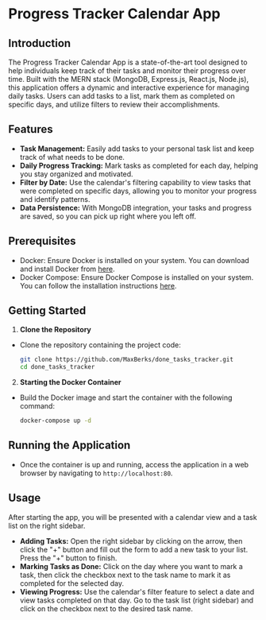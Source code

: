 # Progress Tracker Calendar App

## Introduction

The Progress Tracker Calendar App is a state-of-the-art tool designed to help individuals keep track of their tasks and monitor their progress over time. Built with the MERN stack (MongoDB, Express.js, React.js, Node.js), this application offers a dynamic and interactive experience for managing daily tasks. Users can add tasks to a list, mark them as completed on specific days, and utilize filters to review their accomplishments.

## Features

- **Task Management:** Easily add tasks to your personal task list and keep track of what needs to be done.
- **Daily Progress Tracking:** Mark tasks as completed for each day, helping you stay organized and motivated.
- **Filter by Date:** Use the calendar's filtering capability to view tasks that were completed on specific days, allowing you to monitor your progress and identify patterns.
- **Data Persistence:** With MongoDB integration, your tasks and progress are saved, so you can pick up right where you left off.

## Prerequisites

- Docker: Ensure Docker is installed on your system. You can download and install Docker from [here](https://docs.docker.com/get-docker/).
- Docker Compose: Ensure Docker Compose is installed on your system. You can follow the installation instructions [here](https://docs.docker.com/compose/install/).

## Getting Started

1. **Clone the Repository** 

- Clone the repository containing the project code:
    ```bash
    git clone https://github.com/MaxBerks/done_tasks_tracker.git
    cd done_tasks_tracker
    ```
   
2. **Starting the Docker Container** 

- Build the Docker image and start the container with the following command:
    
    ```bash
    docker-compose up -d
    ```
## Running the Application

- Once the container is up and running, access the application in a web browser by navigating to `http://localhost:80`.

## Usage

After starting the app, you will be presented with a calendar view and a task list on the right sidebar.
- **Adding Tasks:** Open the right sidebar by clicking on the arrow, then click the "+" button and fill out the form to add a new task to your list. Press the "+" button to finish.
- **Marking Tasks as Done:** Click on the day where you want to mark a task, then click the checkbox next to the task name to mark it as completed for the selected day.
- **Viewing Progress:** Use the calendar's filter feature to select a date and view tasks completed on that day. Go to the task list (right sidebar) and click on the checkbox next to the desired task name.